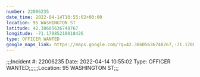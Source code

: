 ```yaml
---
number: 22006235
date_time: 2022-04-14T10:55:02+00:00
location: 95 WASHINGTON ST
latitude: 42.38605636748767
longitude: -71.17085218018426
type: OFFICER WANTED
google_maps_link: https://maps.google.com/?q=42.38605636748767,-71.17085218018426
---
```


;;;Incident #: 22006235  Date: 2022-04-14 10:55:02   Type: OFFICER WANTED;;;;;;Location: 95 WASHINGTON ST;;;
